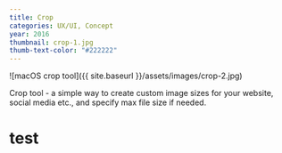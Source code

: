 ```yaml
---
title: Crop
categories: UX/UI, Concept
year: 2016
thumbnail: crop-1.jpg
thumb-text-color: "#222222"
---
```


![macOS crop tool]({{ site.baseurl }}/assets/images/crop-2.jpg)

<div class="text-block">
  <p>Crop tool - a simple way to create custom image sizes for your website, social media etc., and specify max file size if needed.</p>
</div>
<h1>test</h1>
